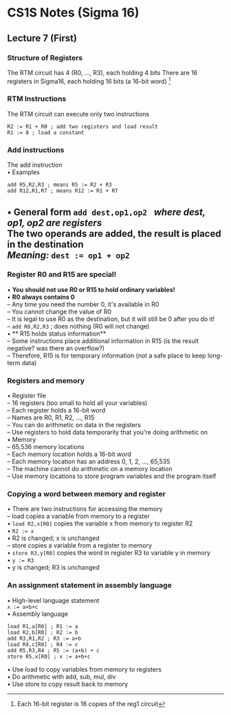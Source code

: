 # CS1S Notes (Sigma 16)
## Lecture 7 (First)
### Structure of Registers
The RTM circuit has 4 (R0, …, R3), each holding 4 bits 
There are 16 registers in Sigma16, each holding 16 bits (a
16-bit word) [^1]  

### RTM Instructions
The RTM circuit can execute only two instructions  
```
R2 := R1 + R0 ; add two registers and load result
R1 := 8 ; load a constant
```
### Add instructions
The add instruction  
• Examples  
```
add R5,R2,R3 ; means R5 := R2 + R3
add R12,R1,R7 ; means R12 := R1 + R7
```
• General form
`add dest,op1,op2 ` *where dest, op1, op2 are registers*  
**The two operands are added, the result is placed in the destination**  
*Meaning:* `dest := op1 + op2`  
---------------------
### Register R0 and R15 are special!
• **You should not use R0 or R15 to hold ordinary variables!**  
• **R0 always contains 0**  
– Any time you need the number 0, it's available in R0  
– You cannot change the value of R0  
– It is legal to use R0 as the destination, but it will still be 0 after you do it!  
– `add R0,R2,R3` ; does nothing (R0 will not change)  
• ** R15 holds status information**  
– Some instructions place additional information in R15 (is the result
negative? was there an overflow?)  
– Therefore, R15 is for temporary information (not a safe place to keep
long-term data)  

### Registers and memory
• Register file  
– 16 registers (too small to hold all your variables)  
– Each register holds a 16-bit word  
– Names are R0, R1, R2, ..., R15  
– You can do arithmetic on data in the registers  
– Use registers to hold data temporarily that you're doing arithmetic on  
• Memory  
– 65,536 memory locations  
– Each memory location holds a 16-bit word  
– Each memory location has an address 0, 1, 2, …, 65,535  
– The machine cannot do arithmetic on a memory location  
– Use memory locations to store program variables and the program itself  

### Copying a word between memory and register
• There are two instructions for accessing the memory  
– load copies a variable from memory to a register  
• `load R2,x[R0]` copies the variable x from memory to register R2  
• `R2 := x`  
• R2 is changed; x is unchanged  
– store copies a variable from a register to memory  
• `store R3,y[R0]` copies the word in register R3 to variable y in memory  
• `y := R3`  
• y is changed; R3 is unchanged  

### An assignment statement in assembly language
• High-level language statement  
`x := a+b+c`  
• Assembly language  
```
load R1,a[R0] ; R1 := a
load R2,b[R0] ; R2 := b
add R3,R1,R2 ; R3 := a+b
load R4,c[R0] ; R4 := c
add R5,R3,R4 ; R5 := (a+b) + c
store R5,x[R0] ; x := a+b+c
```
• Use load to copy variables from memory to registers  
• Do arithmetic with add, sub, mul, div  
• Use store to copy result back to memory  


[^1]: Each 16-bit register is 16 copies of the reg1 circuit
